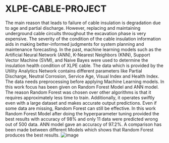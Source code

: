 # XLPE-CABLE-PROJECT
The main reason that leads to failure of cable insulation is degradation due to age and
partial discharge. However, replacing and maintaining underground cable circuits
throughout the excavation phase is very expensive. The severity of the condition of the
cable insulation information aids in making better-informed judgments for system
planning and maintenance forecasting. In the past, machine learning models such as
the Artificial Neural Network (ANN), K-Nearest Neighbors (KNN), Support Vector
Machine (SVM), and Naive Bayes were used to determine the insulation health
condition of XLPE cable. The data which is provided by the Utility Analytics Network
contains different parameters like Partial Discharge, Neutral Corrosion, Service Age,
Visual Index and Health Index. The data needs preprocessing before applying Machine
Learning models. In this work focus has been given on Random Forest Model and ANN
model. The reason Random Forest was chosen over other algorithms is that it requires
approximately less time to train. Additionally, it operates swiftly even with a large
dataset and makes accurate output predictions. Even if some data are missing, Random
Forest can still be effective. In this work Random Forest Model after doing the
hyperparameter tuning provided the best results with accuracy of 98% and only 11 data
were predicted wrong out of 500 data. ANN model gave an accuracy of 97.2%. A
comparison has been made between different Models which shows that Random Forest
produces the best results.
![image](https://github.com/mannu123456/XLPE-CABLE-PROJECT/assets/82048889/f682246a-7970-459a-8311-04ccbe1b1b17)
